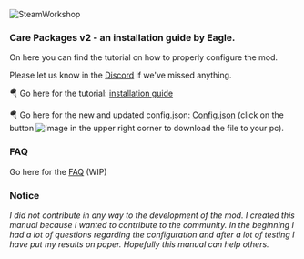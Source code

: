 ![SteamWorkshop](https://steamuserimages-a.akamaihd.net/ugc/1834652524924230581/23F98A782514328954E1128DF6658D6218950A9F/?imw=637&imh=358&ima=fit&impolicy=Letterbox&imcolor=%23000000&letterbox=true)
### Care Packages v2 - an installation guide by Eagle.

On here you can find the tutorial on how to properly configure the mod. 

Please let us know in the [Discord](https://discord.gg/hKeDPcwCGx) if we've missed anything.

:parachute: Go here for the tutorial: [installation guide](https://tinyurl.com/hvxzujj6)

:parachute: Go here for the new and updated config.json: [Config.json](https://github.com/Eaglescabin/Care_Packages/blob/main/config.json) (click on the button ![image](https://i.imgur.com/qmftEae.jpeg) in the upper right corner to download the file to your pc).

### FAQ

Go here for the [FAQ](https://github.com/Eaglescabin/Care_Packages/wiki) (WIP)
### Notice
_I did not contribute in any way to the development of the mod. I created this manual because I wanted to contribute to the community. In the beginning I had a lot of questions regarding the configuration and after a lot of testing I have put my results on paper. Hopefully this manual can help others._
